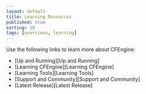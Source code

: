 ```yaml
---
layout: default
title: Learning Resources 
published: true
sorting: 10
tags: [overviews, learning]
---
```


Use the following links to learn more about CFEngine:

* [Up and Running][Up and Running]
* [Learning CFEngine][Learning CFEngine]
* [Learning Tools][Learning Tools]
* [Support and Community][Support and Community]
* [Latest Release][Latest Release]
